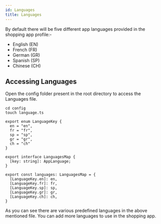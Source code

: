 ```yaml
---
id: Languages
title: Languages
---
```


By default there will be five different app languages provided in the shopping app profile:-
* English (EN)
* French (FR)
* German (GR)
* Spanish (SP)
* Chinese (CH)

## Accessing Languages
Open the config folder present in the root directory to access the Languages file.

```
cd config
touch language.ts
```

```
export enum LanguageKey {
  en = "en",
  fr = "fr",
  sp = "sp",
  gr = "gr",
  ch = "ch"
}

export interface LanguagesMap {
  [key: string]: AppLanguage;
}

export const languages: LanguagesMap = {
  [LanguageKey.en]: en,
  [LanguageKey.fr]: fr,
  [LanguageKey.sp]: sp,
  [LanguageKey.gr]: gr,
  [LanguageKey.ch]: ch,
}
```

As you can see there are various predefined languages in the above mentioned file. You can add more languages to use in the shopping app.
